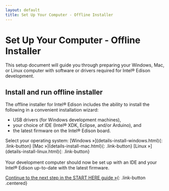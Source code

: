 ```yaml
---
layout: default
title: Set Up Your Computer - Offline Installer
---
```


# Set Up Your Computer - Offline Installer

This setup document will guide you through preparing your Windows, Mac, or Linux computer with software or drivers required for Intel® Edison development. 


## Install and run offline installer

<div class="tldr" markdown="1">
The offline installer for Intel® Edison includes the ability to install the following in a convenient installation wizard:

* USB drivers (for Windows development machines),
* your choice of IDE (Intel® XDK, Eclipse, and/or Arduino), and
* the latest firmware on the Intel® Edison board.
</div>

<!-- 
<figure markdown="1">
![Animated gif: installing Intel® Edison offline installer](){: .animated data-still="images/install_offline-sampleframe.jpg" data-animated="images/install_offline-animated.gif"}
<figcaption>Example installation on Mac OSX</figcaption>
</figure>
-->

<div class="link-button-container" markdown="1">
  <span class="link-button-container-title">Select your operating system:</span>
  [Windows »](details-install-windows.html){: .link-button} 
  [Mac »](details-install-mac.html){: .link-button} 
  [Linux »](details-install-linux.html){: .link-button} 
</div>

<br>

<div id="next-steps" class="callout done" markdown="1">
Your development computer should now be set up with an IDE and your Intel® Edison up-to-date with the latest firmware.

[Continue to the next step in the START HERE guide »](../index.html#done-computer-setup){: .link-button .centered}
</div>